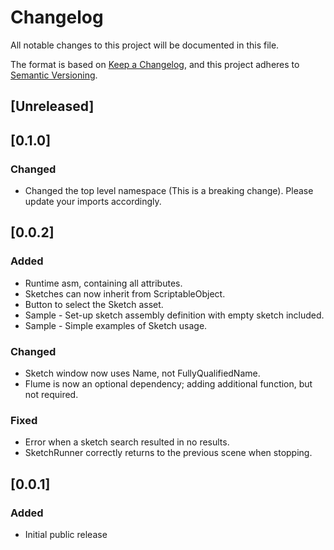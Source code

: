 # Changelog

All notable changes to this project will be documented in this file.

The format is based on [Keep a Changelog](https://keepachangelog.com/en/1.0.0/),
and this project adheres to [Semantic Versioning](https://semver.org/spec/v2.0.0.html).

## [Unreleased]
## [0.1.0]

### Changed

- Changed the top level namespace (This is a breaking change). Please update your imports accordingly.

## [0.0.2]

### Added

- Runtime asm, containing all attributes.
- Sketches can now inherit from ScriptableObject.
- Button to select the Sketch asset.
- Sample - Set-up sketch assembly definition with empty sketch included.
- Sample - Simple examples of Sketch usage.

### Changed

- Sketch window now uses Name, not FullyQualifiedName.
- Flume is now an optional dependency; adding additional function, but not required.

### Fixed

- Error when a sketch search resulted in no results.
- SketchRunner correctly returns to the previous scene when stopping.

## [0.0.1]

### Added

- Initial public release
